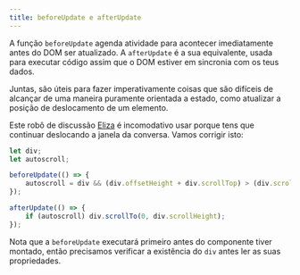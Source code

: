 ```yaml
---
title: beforeUpdate e afterUpdate
---
```


A função `beforeUpdate` agenda atividade para acontecer imediatamente antes do DOM ser atualizado. A `afterUpdate` é a sua equivalente, usada para executar código assim que o DOM estiver em sincronia com os teus dados.

Juntas, são úteis para fazer imperativamente coisas que são difíceis de alcançar de uma maneira puramente orientada a estado, como atualizar a posição de deslocamento de um elemento.

Este robô de discussão [Eliza](https://en.wikipedia.org/wiki/ELIZA) é incomodativo usar porque tens que continuar deslocando a janela da conversa. Vamos corrigir isto:

```js
let div;
let autoscroll;

beforeUpdate(() => {
	autoscroll = div && (div.offsetHeight + div.scrollTop) > (div.scrollHeight - 20);
});

afterUpdate(() => {
	if (autoscroll) div.scrollTo(0, div.scrollHeight);
});
```

Nota que a `beforeUpdate` executará primeiro antes do componente tiver montado, então precisamos verificar a existência do `div` antes ler as suas propriedades.
